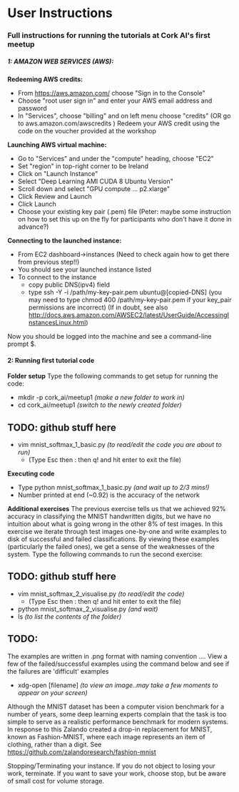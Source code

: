 # User Instructions 

### Full instructions for running the tutorials at Cork AI's first meetup

##### 1: AMAZON WEB SERVICES (AWS):  
**Redeeming AWS credits:**  
 - From https://aws.amazon.com/ choose "Sign in to the Console"
 - Choose "root user sign in" and enter your AWS email address and password
 - In "Services", choose "billing" and on left menu choose "credits"  (OR go to aws.amazon.com/awscredits )
Redeem your AWS credit using the code on the voucher provided at the workshop

**Launching AWS virtual machine:**
 - Go to "Services" and under the "compute" heading, choose "EC2"
 - Set "region" in top-right corner to be Ireland
 - Click on "Launch Instance"
 - Select "Deep Learning AMI CUDA 8 Ubuntu Version"
 - Scroll down and select "GPU compute ... p2.xlarge"
 - Click Review and Launch
 - Click Launch
 - Choose your existing key pair (.pem) file   (Peter: maybe some instruction on how to set this up on the fly for participants who don't have it done in advance?) 

**Connecting to the launched instance:**
 - From EC2 dashboard->instances  (Need to check again how to get there from previous step!!)
 - You should see your launched instance listed
 - To connect to the instance 
   - copy public DNS(ipv4) field
   - type ssh -Y -i /path/my-key-pair.pem ubuntu@[copied-DNS]
   (you may need to type chmod 400 /path/my-key-pair.pem if your key_pair permissions are incorrect) 
(If in doubt, see also http://docs.aws.amazon.com/AWSEC2/latest/UserGuide/AccessingInstancesLinux.html)

Now you should be logged into the machine and see a command-line prompt $.

#### 2: Running first tutorial code
**Folder setup**
 Type the following commands to get setup for running the code:
 - mkdir -p cork_ai/meetup1   *(make a new folder to work in)*
 - cd cork_ai/meetup1         *(switch to the newly created folder)*
## TODO: github stuff here
[//]: # (COMMENTED OUT: wget https://raw.githubusercontent.com/tensorflow/tensorflow/r1.3/tensorflow/examples/tutorials/mnist/mnist_softmax.py)
 - vim mnist_softmax_1_basic.py  *(to read/edit the code you are about to run)*
    - (Type Esc then : then q! and hit enter to exit the file)

**Executing code**
 - Type python mnist_softmax_1_basic.py *(and wait up to 2/3 mins!)* 
 - Number printed at end (~0.92) is the accuracy of the network

**Additional exercises**
The previous exercise tells us that we achieved 92% accuracy in classifying the MNIST handwritten digits, but we have no intuition about what is going wrong in the other 8% of test images.   In this exercise we iterate through test images one-by-one and write examples to disk of successful and failed classifications.  By viewing these examples (particularly the failed ones), we get a sense of the weaknesses of the system.
Type the following commands to run the second exercise:
## TODO: github stuff here
 - vim mnist_softmax_2_visualise.py *(to read/edit the code)*
   - (Type Esc then : then q! and hit enter to exit the file)
 - python mnist_softmax_2_visualise.py  *(and wait)*
 - ls *(to list the contents of the folder)*
## TODO:
The examples are written in .png format with naming convention ....
View a few of the failed/successful examples using the command below and see if the failures are 'difficult' examples
 - xdg-open [filename] *(to view an image..may take a few moments to appear on your screen)*
 
Although the MNIST dataset has been a computer vision benchmark for a number of years, some deep learning experts complain that the task is too simple to serve as a realistic performance benchmark for modern systems. In response to this Zalando created a drop-in replacement for MNIST, known as Fashion-MNIST, where each image represents an item of clothing, rather than a digit.  See https://github.com/zalandoresearch/fashion-mnist


Stopping/Terminating your instance.
If you do not object to losing your work, terminate.
If you want to save your work, choose stop, but be aware of small cost for volume storage.

